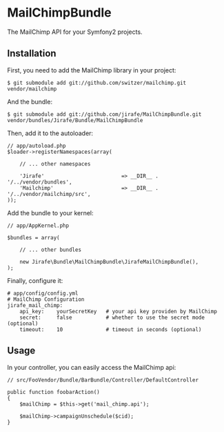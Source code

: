 MailChimpBundle
===============

The MailChimp API for your Symfony2 projects.

Installation
------------

First, you need to add the MailChimp library in your project:

    $ git submodule add git://github.com/switzer/mailchimp.git vendor/mailchimp

And the bundle:

    $ git submodule add git://github.com/jirafe/MailChimpBundle.git vendor/bundles/Jirafe/Bundle/MailChimpBundle

Then, add it to the autoloader:

    // app/autoload.php
    $loader->registerNamespaces(array(

        // ... other namespaces

        'Jirafe'                         => __DIR__ . '/../vendor/bundles',
        'Mailchimp'                      => __DIR__ . '/../vendor/mailchimp/src',
    ));

Add the bundle to your kernel:

    // app/AppKernel.php
    
    $bundles = array(
        
        // ... other bundles

        new Jirafe\Bundle\MailChimpBundle\JirafeMailChimpBundle(),
    );

Finally, configure it:

    # app/config/config.yml
    # MailChimp Configuration
    jirafe_mail_chimp:
        api_key:    yourSecretKey   # your api key providen by MailChimp
        secret:     false           # whether to use the secret mode (optional)
        timeout:    10              # timeout in seconds (optional)

Usage
-----

In your controller, you can easily access the MailChimp api:

    // src/FooVendor/Bundle/BarBundle/Controller/DefaultController

    public function foobarAction()
    {
        $mailChimp = $this->get('mail_chimp.api');

        $mailChimp->campaignUnschedule($cid);
    }
